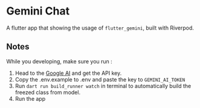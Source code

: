 # Gemini Chat

A flutter app that showing the usage of `flutter_gemini`, built with Riverpod.

## Notes

While you developing, make sure you run :

1. Head to the [Google AI](https://ai.google.dev/) and get the API key.
2. Copy the .env.example to .env and paste the key to `GEMINI_AI_TOKEN`
3. Run `dart run build_runner watch` in terminal to automatically build the freezed class from model.
4. Run the app
